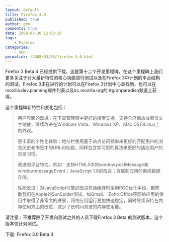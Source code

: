 ```yaml
---
layout: default
title: Firefox 3.0
published: true
author: gro
comments: true
date: 2008-03-30 12:03:29
tags:
    - Firefox
categories:
    - app
permalink: /2008/03/30/firefox-3-0.html
---
```

Firefox 3 Beta 4 已经提供下载。这是第十二个开发里程碑，在这个里程碑上我们更多关注于对大量新特性的核心功能进行测试以及在Firefox 3中计划的平台结构的测试。Firefox 3正在进行的计划可以在Firefox 3计划中心查找到，也可以在mozilla.dev.planning邮件列表以及irc.mozilla.org的 #granparadiso频道上获得。

这个里程碑新特性和变化包括：

> 用户界面的改进：在下载管理器中更好的搜索支持，支持全屏缩放或者仅文字缩放，继续改进在Windows Vista、Windows XP、Mac OS和Linux上的外观。
> 
> 更丰富的个性化体验：地址栏使用基于站点访问频率来更好的匹配用户的浏览历史和书签中的URL和标题，同样包含学习型的算法来更好的适应用户的浏览习惯。
> 
> 改进的平台特性，例如：支持HTML5中的window.postMessage和window.messageEvent；JavaScript 1.8的改进；互联网应用的离线数据存储。
> 
> 性能改进：对JavaScript引擎的改进包括编译时采用PGO优化手段，都帮助我们在Apple的SunSpider测试、如Gmail、 Zoho Office等网络应用的使用中取得了非常大的进展，网络应用运行更加快速稳定，同时继续保持在内存使用方面的改进，减少了长时间浏览的内存使用量。

请注意：不推荐除了开发和测试之外的人员下载Firefox 3 Beta 的测试版本。这个版本仅针对测试。

下载: Firefox 3.0 Beta 4